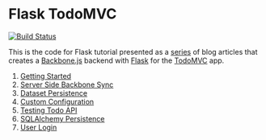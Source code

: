 # Flask TodoMVC

[![Build Status](https://secure.travis-ci.org/kevinbeaty/flask-todomvc.png)](http://travis-ci.org/kevinbeaty/flask-todomvc)

This is the code for Flask tutorial presented as a [series][5] of blog articles that creates a [Backbone.js][3] backend with [Flask][2] for the [TodoMVC][1] app.

1. [Getting Started][5]
2. [Server Side Backbone Sync][6]
3. [Dataset Persistence][7]
4. [Custom Configuration][8]
5. [Testing Todo API][9]
6. [SQLAlchemy Persistence][10]
7. [User Login][11]

[1]: http://todomvc.com
[2]: http://flask.pocoo.org/
[3]: http://backbonejs.org
[4]: http://todomvc.com/architecture-examples/backbone/
[5]: http://simplectic.com/blog/2014/flask-todomvc-part1/
[6]: http://simplectic.com/blog/2014/flask-todomvc-backbone-sync/
[7]: http://simplectic.com/blog/2014/flask-todomvc-dataset/
[8]: http://simplectic.com/blog/2014/flask-todomvc-configuration/
[9]: http://simplectic.com/blog/2014/flask-todomvc-testing/ 
[10]: http://simplectic.com/blog/2014/flask-todomvc-sqlalchemy/
[11]: http://simplectic.com/blog/2014/flask-todomvc-login/
